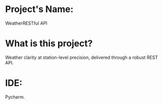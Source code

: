 # Project's Name:
WeatherRESTful API
# What is this project?
Weather clarity at station-level precision, delivered through a robust REST API.
# IDE:
Pycharm.
